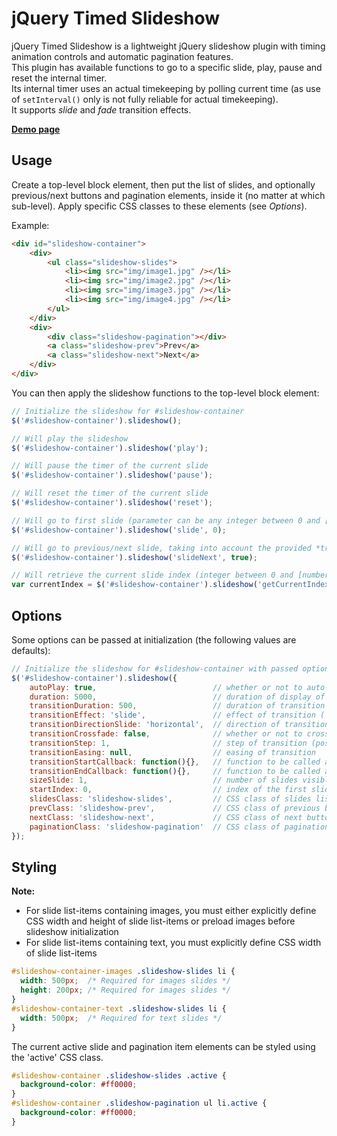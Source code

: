 # jQuery Timed Slideshow

jQuery Timed Slideshow is a lightweight jQuery slideshow plugin with timing animation controls and automatic pagination features.  
This plugin has available functions to go to a specific slide, play, pause and reset the internal timer.  
Its internal timer uses an actual timekeeping by polling current time (as use of `setInterval()` only is not fully reliable for actual timekeeping).  
It supports *slide* and *fade* transition effects.

[**Demo page**](http://yohannrub.github.com/jquery.timed-slideshow/)


## Usage

Create a top-level block element, then put the list of slides, and optionally previous/next buttons and pagination elements, inside it (no matter at which sub-level).
Apply specific CSS classes to these elements (see *Options*).

Example:

```html
<div id="slideshow-container">
    <div>
        <ul class="slideshow-slides">
            <li><img src="img/image1.jpg" /></li>
            <li><img src="img/image2.jpg" /></li>
            <li><img src="img/image3.jpg" /></li>
            <li><img src="img/image4.jpg" /></li>
        </ul>
    </div>
    <div>
        <div class="slideshow-pagination"></div>
        <a class="slideshow-prev">Prev</a>
        <a class="slideshow-next">Next</a>
    </div>
</div>
```

You can then apply the slideshow functions to the top-level block element:

```javascript
// Initialize the slideshow for #slideshow-container
$('#slideshow-container').slideshow();

// Will play the slideshow
$('#slideshow-container').slideshow('play');

// Will pause the timer of the current slide
$('#slideshow-container').slideshow('pause');

// Will reset the timer of the current slide
$('#slideshow-container').slideshow('reset');

// Will go to first slide (parameter can be any integer between 0 and [number of slides]-1)
$('#slideshow-container').slideshow('slide', 0);

// Will go to previous/next slide, taking into account the provided *transitionStep* (see *Options*) (parameter can be true for previous, otherwise go to next)
$('#slideshow-container').slideshow('slideNext', true);

// Will retrieve the current slide index (integer between 0 and [number of slides]-1)
var currentIndex = $('#slideshow-container').slideshow('getCurrentIndex');
```


## Options

Some options can be passed at initialization (the following values are defaults):

```javascript
// Initialize the slideshow for #slideshow-container with passed options
$('#slideshow-container').slideshow({
    autoPlay: true,                          // whether or not to auto-play at initialization
    duration: 5000,                          // duration of display of each slide, including transition (in ms)
    transitionDuration: 500,                 // duration of transition between each slide (in ms)
    transitionEffect: 'slide',               // effect of transition ('slide' or 'fade')
    transitionDirectionSlide: 'horizontal',  // direction of transition when using 'slide' effect ('horizontal' or 'vertical')
    transitionCrossfade: false,              // whether or not to crossfade when using 'fade' effect
    transitionStep: 1,                       // step of transition (positive or negative integer)
    transitionEasing: null,                  // easing of transition
    transitionStartCallback: function(){},   // function to be called at start of each transition
    transitionEndCallback: function(){},     // function to be called at end of each transition
    sizeSlide: 1,                            // number of slides visible at any moment (integer between 1 and [number of slides])
    startIndex: 0,                           // index of the first slide to display (integer between 0 and [number of slides]-1)
    slidesClass: 'slideshow-slides',         // CSS class of slides list element
    prevClass: 'slideshow-prev',             // CSS class of previous button element
    nextClass: 'slideshow-next',             // CSS class of next button element
    paginationClass: 'slideshow-pagination'  // CSS class of pagination container element
});
```


## Styling

**Note:**

* For slide list-items containing images, you must either explicitly define CSS width and height of slide list-items or preload images before slideshow initialization
* For slide list-items containing text, you must explicitly define CSS width of slide list-items

```css
#slideshow-container-images .slideshow-slides li {
  width: 500px;  /* Required for images slides */
  height: 200px; /* Required for images slides */
}
#slideshow-container-text .slideshow-slides li {
  width: 500px;  /* Required for text slides */
}
```

The current active slide and pagination item elements can be styled using the 'active' CSS class.

```css
#slideshow-container .slideshow-slides .active {
  background-color: #ff0000;
}
#slideshow-container .slideshow-pagination ul li.active {
  background-color: #ff0000;
}
```
